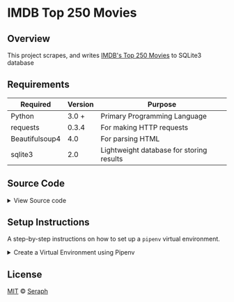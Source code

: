 # IMDB Top 250 Movies      

## Overview

This project scrapes, and writes [IMDB's Top 250 Movies](https://www.imdb.com/chart/top/) to SQLite3 database



## Requirements

| Required       | Version | Purpose                                  |
|----------------|---------|------------------------------------------|
| Python         | 3.0 +   | Primary Programming Language             | 
| requests       | 0.3.4   | For making HTTP requests                 | 
| Beautifulsoup4 | 4.0     | For parsing HTML                         | 
| sqlite3        | 2.0     | Lightweight database for storing results | 


## Source Code 

<details>
<summary> View Source code </summary>

```python
 
import logging
import sqlite3
import app_functions as app

logging.basicConfig(filename='output.log',
                    format='%(asctime)s: %(levelname)s: %(message)s',
                    datefmt='%Y-%m-%d %H:%M:%S', level=logging.INFO, encoding='utf8')


def main():
    URL = 'https://www.imdb.com/chart/top/'
    conn = sqlite3.connect('top250movie.db')

    app.create_table(conn)
    soup = app.get_page(URL)
    table_body = soup.find('tbody', attrs={'class': 'lister-list'}).find_all('tr')
    for rank, movie in enumerate(table_body, start=1):
        title = movie.find('td', attrs={'class': 'titleColumn'}).a.text
        release_date = movie.find('span', attrs={'class': 'secondaryInfo'}).text.strip("()")
        rating = float(movie.find('td', attrs={'class': 'ratingColumn imdbRating'}).strong.text)
        app.save_data(conn, (rank, title, release_date, rating))
        logging.info(f'Saving {rank}, {title}, {release_date}, {rating} to database.')

    app.view_database(conn)

    # app.display_by_rating(conn, 9)
    # app.display_by_rating(conn, 8)


if __name__ == '__main__':
    main()

```


</details>


## Setup Instructions 

A step-by-step instructions on how to set up a `pipenv` virtual environment.


<details>
<summary>Create a Virtual Environment using Pipenv </summary>

1. Download [zip file](https://github.com/seraph776/imdb-top-250-movies/archive/refs/heads/main.zip) 
2. Extract zip files
3. Change directory into projectFolder:

```
$ cd projectFolder
```

4. Install from Pipfile:

```
$ pipenv install  
```

5. Run the application from within virtual environment:

```
$ pipenv run python main.py
```



ℹ️ [Reference](https://docs.python-guide.org/dev/virtualenvs/).

</details>







## License 

[MIT](https://github.com/seraph776/imdb-top-250-movies/blob/main/LICENSE) © [Seraph](https://github.com/seraph776) 


